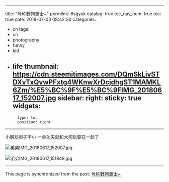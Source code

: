 
---
title: "号称野狗骑士~"
permlink: 6sgyuk
catalog: true
toc_nav_num: true
toc: true
date: 2018-07-03 08:42:30
categories:
- cn
tags:
- cn
- photography
- funny
- kid
- life
thumbnail: https://cdn.steemitimages.com/DQmSkLivSTDXvTxQvwPFxtg4WKnwXrDcjdhgST1MAMKL6Zm/%E5%BC%9F%E5%BC%9FIMG_20180617_152007.jpg
sidebar:
    right:
        sticky: true
widgets:
    -
        type: toc
        position: right
---


小朋友胆子不小
一会功夫就和大狗玩耍在一起了

![弟弟IMG_20180617_152007.jpg](https://cdn.steemitimages.com/DQmSkLivSTDXvTxQvwPFxtg4WKnwXrDcjdhgST1MAMKL6Zm/%E5%BC%9F%E5%BC%9FIMG_20180617_152007.jpg)

![弟弟IMG_20180617_151848.jpg](https://cdn.steemitimages.com/DQmdjDWG7aHXx6Wtzw9dvnD8Qs4UdbM4vRtym9aLh1UgkDq/%E5%BC%9F%E5%BC%9FIMG_20180617_151848.jpg)

- - -

This page is synchronized from the post: [号称野狗骑士~](https://steemit.com/@andrewma/6sgyuk)
